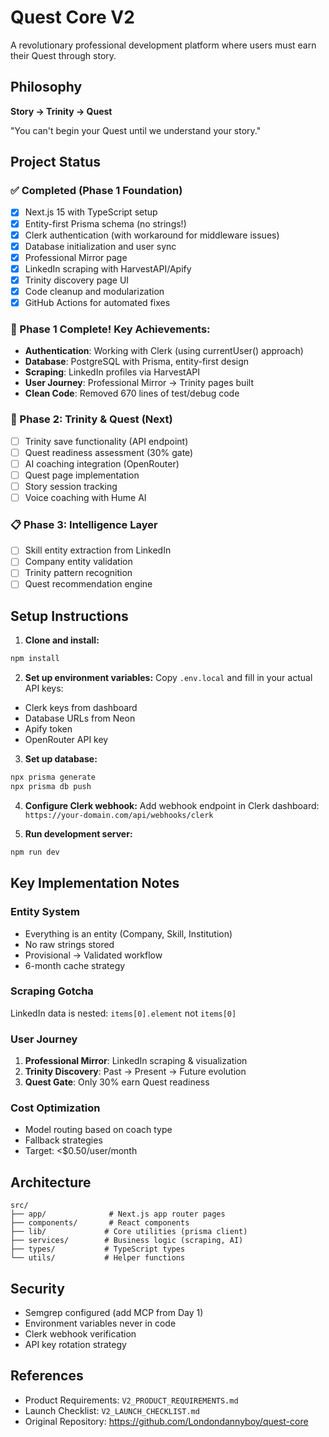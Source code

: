# Quest Core V2

A revolutionary professional development platform where users must earn their Quest through story.

## Philosophy

**Story → Trinity → Quest**

"You can't begin your Quest until we understand your story."

## Project Status

### ✅ Completed (Phase 1 Foundation)
- [x] Next.js 15 with TypeScript setup
- [x] Entity-first Prisma schema (no strings!)
- [x] Clerk authentication (with workaround for middleware issues)
- [x] Database initialization and user sync
- [x] Professional Mirror page
- [x] LinkedIn scraping with HarvestAPI/Apify
- [x] Trinity discovery page UI
- [x] Code cleanup and modularization
- [x] GitHub Actions for automated fixes

### 🎯 Phase 1 Complete! Key Achievements:
- **Authentication**: Working with Clerk (using currentUser() approach)
- **Database**: PostgreSQL with Prisma, entity-first design
- **Scraping**: LinkedIn profiles via HarvestAPI
- **User Journey**: Professional Mirror → Trinity pages built
- **Clean Code**: Removed 670 lines of test/debug code

### 🚧 Phase 2: Trinity & Quest (Next)
- [ ] Trinity save functionality (API endpoint)
- [ ] Quest readiness assessment (30% gate)
- [ ] AI coaching integration (OpenRouter)
- [ ] Quest page implementation
- [ ] Story session tracking
- [ ] Voice coaching with Hume AI

### 📋 Phase 3: Intelligence Layer
- [ ] Skill entity extraction from LinkedIn
- [ ] Company entity validation
- [ ] Trinity pattern recognition
- [ ] Quest recommendation engine

## Setup Instructions

1. **Clone and install:**
```bash
npm install
```

2. **Set up environment variables:**
Copy `.env.local` and fill in your actual API keys:
- Clerk keys from dashboard
- Database URLs from Neon
- Apify token
- OpenRouter API key

3. **Set up database:**
```bash
npx prisma generate
npx prisma db push
```

4. **Configure Clerk webhook:**
Add webhook endpoint in Clerk dashboard:
`https://your-domain.com/api/webhooks/clerk`

5. **Run development server:**
```bash
npm run dev
```

## Key Implementation Notes

### Entity System
- Everything is an entity (Company, Skill, Institution)
- No raw strings stored
- Provisional → Validated workflow
- 6-month cache strategy

### Scraping Gotcha
LinkedIn data is nested: `items[0].element` not `items[0]`

### User Journey
1. **Professional Mirror**: LinkedIn scraping & visualization
2. **Trinity Discovery**: Past → Present → Future evolution
3. **Quest Gate**: Only 30% earn Quest readiness

### Cost Optimization
- Model routing based on coach type
- Fallback strategies
- Target: <$0.50/user/month

## Architecture

```
src/
├── app/              # Next.js app router pages
├── components/       # React components
├── lib/             # Core utilities (prisma client)
├── services/        # Business logic (scraping, AI)
├── types/           # TypeScript types
└── utils/           # Helper functions
```

## Security

- Semgrep configured (add MCP from Day 1)
- Environment variables never in code
- Clerk webhook verification
- API key rotation strategy

## References

- Product Requirements: `V2_PRODUCT_REQUIREMENTS.md`
- Launch Checklist: `V2_LAUNCH_CHECKLIST.md`
- Original Repository: https://github.com/Londondannyboy/quest-core